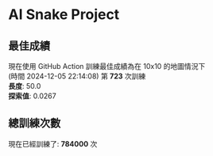 
# AI Snake Project

## **最佳成績**







































































































現在使用 GitHub Action 訓練最佳成績為在 10x10 的地圖情況下  
(時間 2024-12-05 22:14:08) 第 **723** 次訓練  
**長度**: 50.0  
**探索值**: 0.0267















































































































































































































## 總訓練次數
現在已經訓練了: **784000** 次
